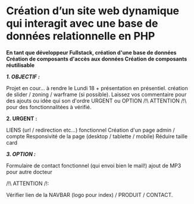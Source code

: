 # Création d’un site web dynamique qui interagit avec une base de données relationnelle en PHP

**En tant que développeur Fullstack, création d'une base de données Création de composants d'accès aux données Création de composants réutilisable**


***1. OBJECTIF :*** 

Projet en cour... à rendre le Lundi 18 + présentation en présentiel. 
création de slider / zoning / warframe (si possible).
Laissez vos commentaire pour des ajouts ou idée qui son d'ordre URGENT ou OPTION
/!\ ATTENTION /!\ pour des fonctionnalitées à vérifié.


**2. URGENT :**

LIENS (url / redirection etc...) fonctionnel
Création d'un page admin / compte
Responsivité de la page (desktop / tablette / mobile)
Réduire taille card


***3. OPTION :***

Formulaire de contact fonctionnel (qui envoi bien le mail!)
ajout de MP3 pour autre docteur


/!\ ATTENTION /!\:

Vérifier lien de la NAVBAR (logo pour index) / PRODUIT / CONTACT.
